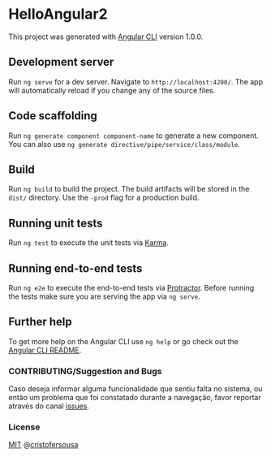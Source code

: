 # HelloAngular2

This project was generated with [Angular CLI](https://github.com/angular/angular-cli) version 1.0.0.

## Development server

Run `ng serve` for a dev server. Navigate to `http://localhost:4200/`. The app will automatically reload if you change any of the source files.

## Code scaffolding

Run `ng generate component component-name` to generate a new component. You can also use `ng generate directive/pipe/service/class/module`.

## Build

Run `ng build` to build the project. The build artifacts will be stored in the `dist/` directory. Use the `-prod` flag for a production build.

## Running unit tests

Run `ng test` to execute the unit tests via [Karma](https://karma-runner.github.io).

## Running end-to-end tests

Run `ng e2e` to execute the end-to-end tests via [Protractor](http://www.protractortest.org/).
Before running the tests make sure you are serving the app via `ng serve`.

## Further help

To get more help on the Angular CLI use `ng help` or go check out the [Angular CLI README](https://github.com/angular/angular-cli/blob/master/README.md).

### CONTRIBUTING/Suggestion and Bugs
Caso deseja informar alguma funcionalidade que sentiu falta no sistema, ou então um problema que foi constatado durante a navegação, favor reportar através do canal [issues](https://github.com/cristofersousa/hello-angular2/issues).



 ### License

 [MIT](https://github.com/cristofersousa/hello-angular2/blob/master/license.md) @[cristofersousa](http://www.cristofersousa.com.br)
